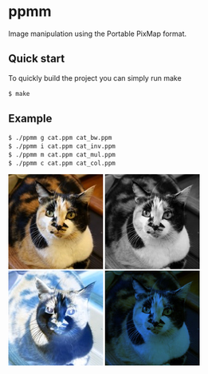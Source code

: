 # ppmm

Image manipulation using the Portable PixMap format.

## Quick start

To quickly build the project you can simply run make

```bash
$ make
```

## Example

```bash
$ ./ppmm g cat.ppm cat_bw.ppm
$ ./ppmm i cat.ppm cat_inv.ppm
$ ./ppmm m cat.ppm cat_mul.ppm
$ ./ppmm c cat.ppm cat_col.ppm
```

![cat](assets/cat.jpg)
![cat grayscale](assets/cat_bw.jpg)
![cat inverted](assets/cat_inv.jpg)
![cat color](assets/cat_col.jpg)
